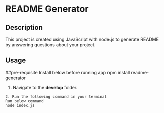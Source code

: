 # README Generator

## Description

This project is created using JavaScript with node.js to generate README by answering questions about your project.

## Usage

##pre-requisite
Install below before running app
npm install readme-generator

1. Navigate to the **develop** folder.

```
2. Run the following command in your terminal
Run below command
node index.js
```

